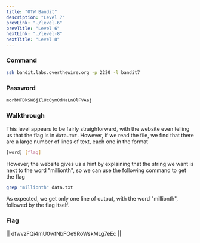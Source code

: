 ```yaml
---
title: "OTW Bandit"
description: "Level 7"
prevLink: "./level-6"
prevTitle: "Level 6"
nextLink: "./level-8"
nextTitle: "Level 8"
---
```


### Command

```bash
ssh bandit.labs.overthewire.org -p 2220 -l bandit7
```

### Password

```bash
morbNTDkSW6jIlUc0ymOdMaLnOlFVAaj
```

### Walkthrough

This level appears to be fairly straighforward, with the website even telling us that the flag is in `data.txt`. However, if we read the file, we find that there are a large number of lines of text, each one in the format

```bash
[word] [flag]
```

However, the website gives us a hint by explaining that the string we want is next to the word "millionth", so we can use the following command to get the flag

```bash
grep "millionth" data.txt
```

As expected, we get only one line of output, with the word "millionth", followed by the flag itself.

### Flag

||  dfwvzFQi4mU0wfNbFOe9RoWskMLg7eEc  ||